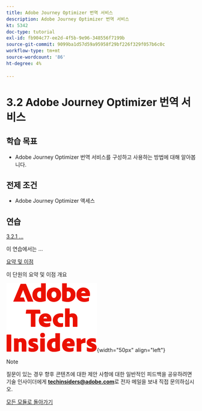 ```yaml
---
title: Adobe Journey Optimizer 번역 서비스
description: Adobe Journey Optimizer 번역 서비스
kt: 5342
doc-type: tutorial
exl-id: fb904c77-ee2d-4f5b-9e96-348556f7199b
source-git-commit: 9099ba1d57d59a95958f29bf226f329f057b6c0c
workflow-type: tm+mt
source-wordcount: '86'
ht-degree: 4%

---
```


# 3.2 Adobe Journey Optimizer 번역 서비스

## 학습 목표

- Adobe Journey Optimizer 번역 서비스를 구성하고 사용하는 방법에 대해 알아봅니다.

## 전제 조건

- Adobe Journey Optimizer 액세스

## 연습

[3.2.1 ...](./ex1.md)

이 연습에서는 ...

[요약 및 이점](./summary.md)

이 단원의 요약 및 이점 개요

![기술 내부자](./../../../assets/images/techinsiders.png){width="50px" align="left"}

>[!NOTE]
>
>질문이 있는 경우 향후 콘텐츠에 대한 제안 사항에 대한 일반적인 피드백을 공유하려면 기술 인사이더에게 **techinsiders@adobe.com**&#x200B;로 전자 메일을 보내 직접 문의하십시오.

[모든 모듈로 돌아가기](../../../overview.md)
